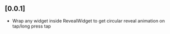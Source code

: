 ## [0.0.1]

* Wrap any widget inside RevealWidget to get circular reveal animation on tap/long press tap
